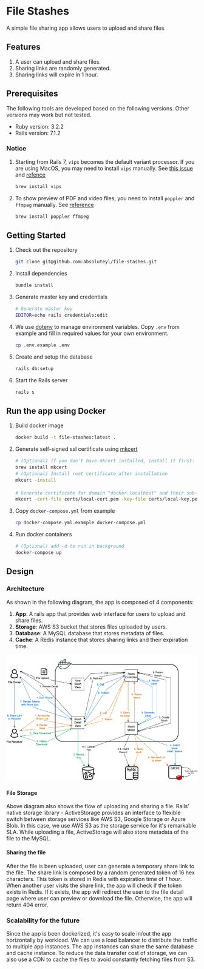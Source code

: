 # File Stashes

A simple file sharing app allows users to upload and share files.

## Features

1. A user can upload and share files.
2. Sharing links are randomly generated.
3. Sharing links will expire in 1 hour.

## Prerequisites

The following tools are developed based on the following versions. Other versions may work but not tested.

* Ruby version: 3.2.2
* Rails version: 7.1.2

### Notice

1. Starting from Rails 7, `vips` becomes the default variant processor. If you are using MacOS, you may need to install `vips` manually. See [this issue](https://guides.rubyonrails.org/upgrading_ruby_on_rails.html#active-storage-default-variant-processor-changed-to-vips) and [refence](https://stackoverflow.com/questions/70849182/could-not-open-library-vips-42-could-not-open-library-libvips-42-dylib)

    ```bash
    brew install vips
    ```

2. To show preview of PDF and video files, you need to install `poppler` and `ffmpeg` manually. See [reference](https://api.rubyonrails.org/classes/ActiveStorage/Preview.html)

    ```bash
    brew install poppler ffmpeg
    ```

## Getting Started

1. Check out the repository

    ```bash
    git clone git@github.com:absoluteyl/file-stashes.git
    ```

2. Install dependencies

    ```bash
    bundle install
    ```

3. Generate master key and credentials

    ```bash
    # Generate master key
    EDITOR=echo rails credentials:edit
    ```

4. We use [dotenv](<https://github.com/motdotla/dotenv>) to manage environment variables. Copy `.env` from example and fill in required values for your own environment.

    ```bash
    cp .env.example .env
    ```

5. Create and setup the database

    ```bash
    rails db:setup
    ```

6. Start the Rails server

    ```bash
    rails s
    ```

## Run the app using Docker

1. Build docker image

    ```bash
    docker build -t file-stashes:latest .
    ```

2. Generate self-signed ssl certificate using [mkcert](https://github.com/FiloSottile/mkcert)

    ```bash
    # (Optional) If you don't have mkcert installed, install it first:
    brew install mkcert
    # (Optional) Install root certificate after installation
    mkcert -install

    # Generate certificate for domain "docker.localhost" and their sub-domains
    mkcert -cert-file certs/local-cert.pem -key-file certs/local-key.pem "docker.localhost" "*.docker.localhost"
    ```

3. Copy `docker-compose.yml` from example

    ```bash
    cp docker-compose.yml.example docker-compose.yml
    ```

4. Run docker containers

    ```bash
    # (Optional) add -d to run in background
    docker-compose up
    ```

## Design

### Architecture

As shown in the following diagram, the app is composed of 4 components:

1. **App**: A rails app that provides web interface for users to upload and share files.
2. **Storage**: AWS S3 bucket that stores files uploaded by users.
3. **Database**: A MySQL database that stores metadata of files.
4. **Cache**: A Redis instance that stores sharing links and their expiration time.

![Architecture Diagram](public/file_stashes_architecture.png)

#### File Storage

Above diagram also shows the flow of uploading and sharing a file. Rails' native storage library - ActiveStorage provides an interface to flexible switch between storage services like AWS S3, Google Storage or Azure Blob. In this case, we use AWS S3 as the storage service for it's remarkable SLA. While uploading a file, ActiveStorage will also store metadata of the file to the MySQL.

#### Sharing the file

After the file is been uploaded, user can generate a temporary share link to the file. The share link is composed by a random generated token of 16 hex characters. This token is stored in Redis with expiration time of *1 hour*. When another user visits the share link, the app will check if the token exists in Redis. If it exists, the app will redirect the user to the file detail page where user can preview or download the file. Otherwise, the app will return 404 error.

### Scalability for the future

Since the app is been dockerized, it's easy to scale in/out the app horizontally by workload. We can use a load balancer to distribute the traffic to multiple app instances. The app instances can share the same database and cache instance.
To reduce the data transfer cost of storage, we can also use a CDN to cache the files to avoid constantly fetching files from S3.
